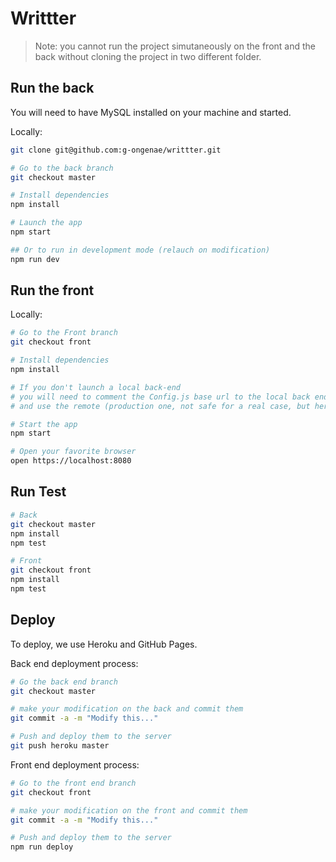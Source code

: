 # Writtter

> Note: you cannot run the project simutaneously on the front and the back without cloning the project in two different folder.

## Run the back

You will need to have MySQL installed on your machine and started.

Locally:

```bash
git clone git@github.com:g-ongenae/writtter.git

# Go to the back branch
git checkout master

# Install dependencies
npm install

# Launch the app
npm start

## Or to run in development mode (relauch on modification)
npm run dev
```

## Run the front

Locally:

```bash
# Go to the Front branch
git checkout front

# Install dependencies
npm install

# If you don't launch a local back-end
# you will need to comment the Config.js base url to the local back end 
# and use the remote (production one, not safe for a real case, but here it doesn't matter).

# Start the app
npm start

# Open your favorite browser
open https://localhost:8080
```

## Run Test

```bash
# Back
git checkout master
npm install
npm test

# Front
git checkout front
npm install
npm test
```

## Deploy

To deploy, we use Heroku and GitHub Pages.

Back end deployment process:

```bash
# Go the back end branch
git checkout master

# make your modification on the back and commit them
git commit -a -m "Modify this..."

# Push and deploy them to the server
git push heroku master
```

Front end deployment process:

```bash
# Go to the front end branch
git checkout front

# make your modification on the front and commit them
git commit -a -m "Modify this..."

# Push and deploy them to the server
npm run deploy
```
